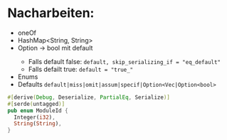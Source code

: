 # Nacharbeiten:
* oneOf
* HashMap<String, String>
* Option<bool> -> bool mit default
  * Falls default false: `default, skip_serializing_if = "eq_default"`
  * Falls defailt true: `default = "true_"`
* Enums
* Defaults `default|miss|omit|assum|specif|Option<Vec|Option<bool>`

```rust
#[derive(Debug, Deserialize, PartialEq, Serialize)]
#[serde(untagged)]
pub enum ModuleId {
  Integer(i32),
  String(String),
}
```
